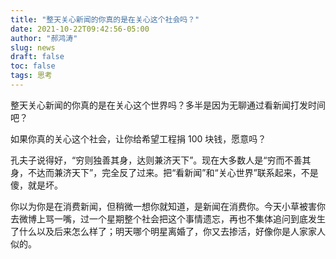 ```yaml
---
title: "整天关心新闻的你真的是在关心这个社会吗？"
date: 2021-10-22T09:42:56-05:00
author: "郝鸿涛"
slug: news
draft: false
toc: false
tags: 思考
---
```

整天关心新闻的你真的是在关心这个世界吗？多半是因为无聊通过看新闻打发时间吧？

如果你真的关心这个社会，让你给希望工程捐 100 块钱，愿意吗？

孔夫子说得好，“穷则独善其身，达则兼济天下”。现在大多数人是“穷而不善其身，不达而兼济天下”，完全反了过来。把“看新闻”和“关心世界”联系起来，不是傻，就是坏。

你以为你是在消费新闻，但稍微一想你就知道，是新闻在消费你。今天小草被害你去微博上骂一嘴，过一个星期整个社会把这个事情遗忘，再也不集体追问到底发生了什么以及后来怎么样了；明天哪个明星离婚了，你又去掺活，好像你是人家家人似的。